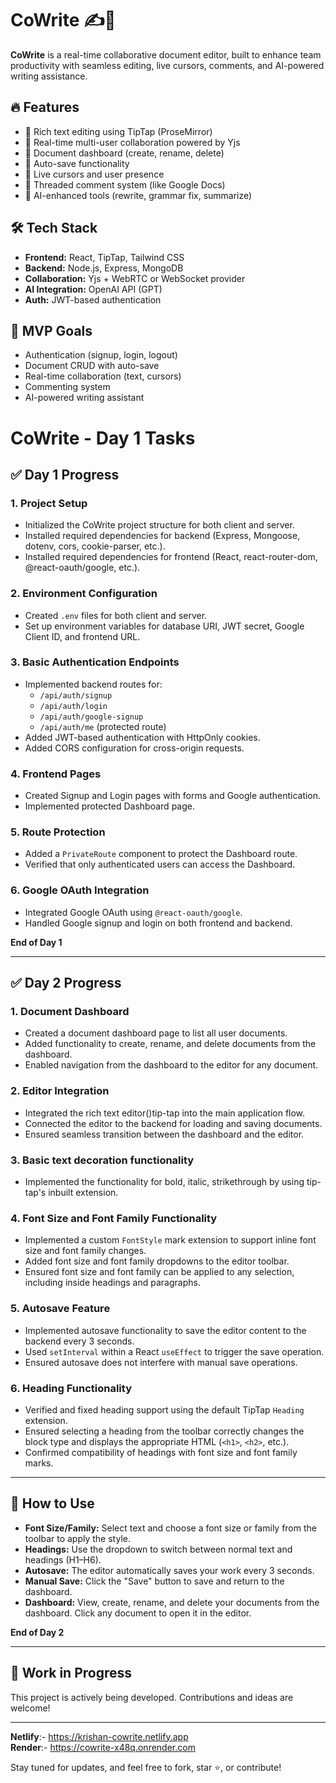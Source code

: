 # CoWrite ✍️🚀

**CoWrite** is a real-time collaborative document editor, built to enhance team productivity with seamless editing, live cursors, comments, and AI-powered writing assistance.

## 🔥 Features
- 📝 Rich text editing using TipTap (ProseMirror)
- 🔁 Real-time multi-user collaboration powered by Yjs
- 📁 Document dashboard (create, rename, delete)
- 💾 Auto-save functionality
- 👥 Live cursors and user presence
- 💬 Threaded comment system (like Google Docs)
- 🧠 AI-enhanced tools (rewrite, grammar fix, summarize)

## 🛠️ Tech Stack
- **Frontend:** React, TipTap, Tailwind CSS
- **Backend:** Node.js, Express, MongoDB
- **Collaboration:** Yjs + WebRTC or WebSocket provider
- **AI Integration:** OpenAI API (GPT)
- **Auth:** JWT-based authentication

## 📌 MVP Goals
- Authentication (signup, login, logout)
- Document CRUD with auto-save
- Real-time collaboration (text, cursors)
- Commenting system
- AI-powered writing assistant

# CoWrite - Day 1 Tasks

## ✅ Day 1 Progress

### 1. Project Setup
- Initialized the CoWrite project structure for both client and server.
- Installed required dependencies for backend (Express, Mongoose, dotenv, cors, cookie-parser, etc.).
- Installed required dependencies for frontend (React, react-router-dom, @react-oauth/google, etc.).

### 2. Environment Configuration
- Created `.env` files for both client and server.
- Set up environment variables for database URI, JWT secret, Google Client ID, and frontend URL.

### 3. Basic Authentication Endpoints
- Implemented backend routes for:
  - `/api/auth/signup`
  - `/api/auth/login`
  - `/api/auth/google-signup`
  - `/api/auth/me` (protected route)
- Added JWT-based authentication with HttpOnly cookies.
- Added CORS configuration for cross-origin requests.

### 4. Frontend Pages
- Created Signup and Login pages with forms and Google authentication.
- Implemented protected Dashboard page.

### 5. Route Protection
- Added a `PrivateRoute` component to protect the Dashboard route.
- Verified that only authenticated users can access the Dashboard.

### 6. Google OAuth Integration
- Integrated Google OAuth using `@react-oauth/google`.
- Handled Google signup and login on both frontend and backend.

**End of Day 1**

---

## ✅ Day 2 Progress

### 1. Document Dashboard
- Created a document dashboard page to list all user documents.
- Added functionality to create, rename, and delete documents from the dashboard.
- Enabled navigation from the dashboard to the editor for any document.

### 2. Editor Integration
- Integrated the rich text editor()tip-tap into the main application flow.
- Connected the editor to the backend for loading and saving documents.
- Ensured seamless transition between the dashboard and the editor.

### 3. Basic text decoration functionality
- Implemented the functionality for bold, italic, strikethrough by using tip-tap's inbuilt extension.

### 4. Font Size and Font Family Functionality
- Implemented a custom `FontStyle` mark extension to support inline font size and font family changes.
- Added font size and font family dropdowns to the editor toolbar.
- Ensured font size and font family can be applied to any selection, including inside headings and paragraphs.

### 5. Autosave Feature
- Implemented autosave functionality to save the editor content to the backend every 3 seconds.
- Used `setInterval` within a React `useEffect` to trigger the save operation.
- Ensured autosave does not interfere with manual save operations.

### 6. Heading Functionality
- Verified and fixed heading support using the default TipTap `Heading` extension.
- Ensured selecting a heading from the toolbar correctly changes the block type and displays the appropriate HTML (`<h1>`, `<h2>`, etc.).
- Confirmed compatibility of headings with font size and font family marks.

---

## 📝 How to Use

- **Font Size/Family:** Select text and choose a font size or family from the toolbar to apply the style.
- **Headings:** Use the dropdown to switch between normal text and headings (H1–H6).
- **Autosave:** The editor automatically saves your work every 3 seconds.
- **Manual Save:** Click the "Save" button to save and return to the dashboard.
- **Dashboard:** View, create, rename, and delete your documents from the dashboard. Click any document to open it in the editor.

**End of Day 2**

---

## 🚧 Work in Progress
This project is actively being developed. Contributions and ideas are welcome!

---
**Netlify**:- https://krishan-cowrite.netlify.app  
**Render**:- https://cowrite-x48q.onrender.com

Stay tuned for updates, and feel free to fork, star ⭐, or contribute!
